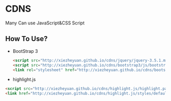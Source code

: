 # CDNS
Many Can use JavaScript&amp;CSS Script
## How To Use?
- BootStrap 3
  ```html
  <script src="http://xiezheyuan.github.io/cdns/jquery/jquery-3.5.1.min.js" type="text/javascript"></script>
  <script src="http://xiezheyuan.github.io/cdns/bootstrap3/js/bootstrap.min.js" type="text/javascript"></script>
  <link rel="stylesheet" href="http://xiezheyuan.github.io/cdns/bootstrap3/css/bootstrap.min.css">
  ```
 
 - highlight.js
  ```html
  <script src="http://xiezheyuan.github.io/cdns/highlight.js/highlight.pack.js" type="text/javascript"></script>
  <link href="http://xiezheyuan.github.io/cdns/highlight.js/styles/default.css" rel="stylesheet">
  ```
